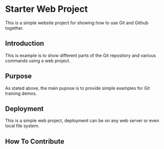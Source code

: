 # Starter Web Project

This is a simple website project for showing how to use Git 
and Github together.

## Introduction

This is example is to show different parts of the Git repository
and various commands using a web project.

## Purpose

As stated above, the main pupose is to provide simple examples
for Git training demos.

## Deployment

This is a simple web project, deployment can be on any web server or
even local file system.

## How To Contribute
